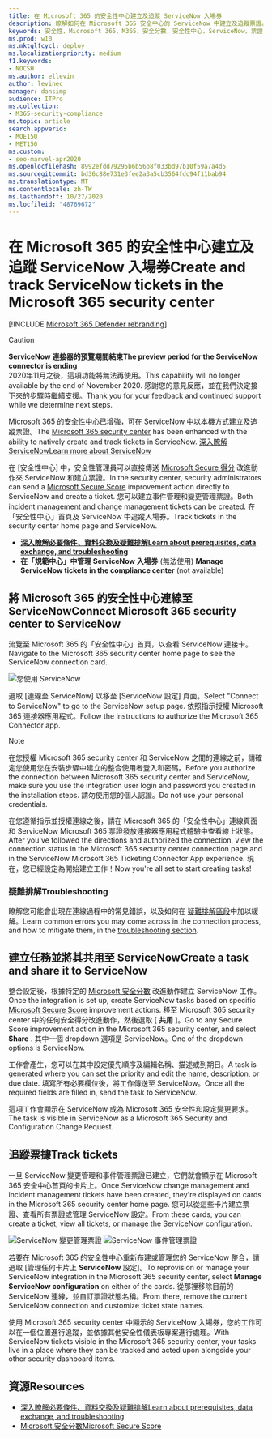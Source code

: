 ```yaml
---
title: 在 Microsoft 365 的安全性中心建立及追蹤 ServiceNow 入場券
description: 瞭解如何在 Microsoft 365 安全中心的 ServiceNow 中建立及追蹤票證。
keywords: 安全性，Microsoft 365，M365，安全分數，安全性中心，ServiceNow，票證，任務
ms.prod: w10
ms.mktglfcycl: deploy
ms.localizationpriority: medium
f1.keywords:
- NOCSH
ms.author: ellevin
author: levinec
manager: dansimp
audience: ITPro
ms.collection:
- M365-security-compliance
ms.topic: article
search.appverid:
- MOE150
- MET150
ms.custom:
- seo-marvel-apr2020
ms.openlocfilehash: 8992efdd79295b6b56b8f033bd97b10f59a7a4d5
ms.sourcegitcommit: bd36c88e731e3fee2a3a5cb3564fdc94f11bab94
ms.translationtype: MT
ms.contentlocale: zh-TW
ms.lasthandoff: 10/27/2020
ms.locfileid: "48769672"
---
```

# <a name="create-and-track-servicenow-tickets-in-the-microsoft-365-security-center"></a><span data-ttu-id="812ad-104">在 Microsoft 365 的安全性中心建立及追蹤 ServiceNow 入場券</span><span class="sxs-lookup"><span data-stu-id="812ad-104">Create and track ServiceNow tickets in the Microsoft 365 security center</span></span>

[!INCLUDE [Microsoft 365 Defender rebranding](../includes/microsoft-defender.md)]

>[!CAUTION]
><span data-ttu-id="812ad-105">**ServiceNow 連接器的預覽期間結束**</span><span class="sxs-lookup"><span data-stu-id="812ad-105">**The preview period for the ServiceNow connector is ending**</span></span><br>
><span data-ttu-id="812ad-106">2020年11月之後，這項功能將無法再使用。</span><span class="sxs-lookup"><span data-stu-id="812ad-106">This capability will no longer available by the end of November 2020.</span></span> <span data-ttu-id="812ad-107">感謝您的意見反應，並在我們決定接下來的步驟時繼續支援。</span><span class="sxs-lookup"><span data-stu-id="812ad-107">Thank you for your feedback and continued support while we determine next steps.</span></span>

<span data-ttu-id="812ad-108">[Microsoft 365 的安全性中心](overview-security-center.md)已增強，可在 ServiceNow 中以本機方式建立及追蹤票證。</span><span class="sxs-lookup"><span data-stu-id="812ad-108">The [Microsoft 365 security center](overview-security-center.md) has been enhanced with the ability to natively create and track tickets in ServiceNow.</span></span> [<span data-ttu-id="812ad-109">深入瞭解 ServiceNow</span><span class="sxs-lookup"><span data-stu-id="812ad-109">Learn more about ServiceNow</span></span>](https://www.servicenow.com/)

<span data-ttu-id="812ad-110">在 [安全性中心] 中，安全性管理員可以直接傳送 [Microsoft Secure 得分](microsoft-secure-score.md) 改進動作來 ServiceNow 和建立票證。</span><span class="sxs-lookup"><span data-stu-id="812ad-110">In the security center, security administrators can send a [Microsoft Secure Score](microsoft-secure-score.md) improvement action directly to ServiceNow and create a ticket.</span></span> <span data-ttu-id="812ad-111">您可以建立事件管理和變更管理票證。</span><span class="sxs-lookup"><span data-stu-id="812ad-111">Both incident management and change management tickets can be created.</span></span> <span data-ttu-id="812ad-112">在「安全性中心」首頁及 ServiceNow 中追蹤入場券。</span><span class="sxs-lookup"><span data-stu-id="812ad-112">Track tickets in the security center home page and ServiceNow.</span></span>

- [<span data-ttu-id="812ad-113">**深入瞭解必要條件、資料交換及疑難排解**</span><span class="sxs-lookup"><span data-stu-id="812ad-113">**Learn about prerequisites, data exchange, and troubleshooting**</span></span>](tickets.md)
- <span data-ttu-id="812ad-114">**在「規範中心」中管理 ServiceNow 入場券** (無法使用) </span><span class="sxs-lookup"><span data-stu-id="812ad-114">**Manage ServiceNow tickets in the compliance center** (not available)</span></span>

## <a name="connect-microsoft-365-security-center-to-servicenow"></a><span data-ttu-id="812ad-115">將 Microsoft 365 的安全性中心連線至 ServiceNow</span><span class="sxs-lookup"><span data-stu-id="812ad-115">Connect Microsoft 365 security center to ServiceNow</span></span>

<span data-ttu-id="812ad-116">流覽至 Microsoft 365 的「安全性中心」首頁，以查看 ServiceNow 連接卡。</span><span class="sxs-lookup"><span data-stu-id="812ad-116">Navigate to the Microsoft 365 security center home page to see the ServiceNow connection card.</span></span>

![您使用 ServiceNow](../../media/do-you-use-servicenow-250.png)

<span data-ttu-id="812ad-118">選取 [連線至 ServiceNow] 以移至 [ServiceNow 設定] 頁面。</span><span class="sxs-lookup"><span data-stu-id="812ad-118">Select "Connect to ServiceNow" to go to the ServiceNow setup page.</span></span> <span data-ttu-id="812ad-119">依照指示授權 Microsoft 365 連接器應用程式。</span><span class="sxs-lookup"><span data-stu-id="812ad-119">Follow the instructions to authorize the Microsoft 365 Connector app.</span></span>

> [!NOTE]
> <span data-ttu-id="812ad-120">在您授權 Microsoft 365 security center 和 ServiceNow 之間的連線之前，請確定您使用您在安裝步驟中建立的整合使用者登入和密碼。</span><span class="sxs-lookup"><span data-stu-id="812ad-120">Before you authorize the connection between Microsoft 365 security center and ServiceNow, make sure you use the integration user login and password you created in the installation steps.</span></span> <span data-ttu-id="812ad-121">請勿使用您的個人認證。</span><span class="sxs-lookup"><span data-stu-id="812ad-121">Do not use your personal credentials.</span></span>

<span data-ttu-id="812ad-122">在您遵循指示並授權連線之後，請在 Microsoft 365 的「安全性中心」連線頁面和 ServiceNow Microsoft 365 票證發放連接器應用程式體驗中查看線上狀態。</span><span class="sxs-lookup"><span data-stu-id="812ad-122">After you've followed the directions and authorized the connection, view the connection status in the Microsoft 365 security center connection page and in the ServiceNow Microsoft 365 Ticketing Connector App experience.</span></span> <span data-ttu-id="812ad-123">現在，您已經設定為開始建立工作！</span><span class="sxs-lookup"><span data-stu-id="812ad-123">Now you're all set to start creating tasks!</span></span>

### <a name="troubleshooting"></a><span data-ttu-id="812ad-124">疑難排解</span><span class="sxs-lookup"><span data-stu-id="812ad-124">Troubleshooting</span></span>

<span data-ttu-id="812ad-125">瞭解您可能會出現在連線過程中的常見錯誤，以及如何在 [疑難排解區段](tickets.md#troubleshooting)中加以緩解。</span><span class="sxs-lookup"><span data-stu-id="812ad-125">Learn common errors you may come across in the connection process, and how to mitigate them, in the [troubleshooting section](tickets.md#troubleshooting).</span></span>

## <a name="create-a-task-and-share-it-to-servicenow"></a><span data-ttu-id="812ad-126">建立任務並將其共用至 ServiceNow</span><span class="sxs-lookup"><span data-stu-id="812ad-126">Create a task and share it to ServiceNow</span></span>

<span data-ttu-id="812ad-127">整合設定後，根據特定的 [Microsoft 安全分數](microsoft-secure-score.md) 改進動作建立 ServiceNow 工作。</span><span class="sxs-lookup"><span data-stu-id="812ad-127">Once the integration is set up, create ServiceNow tasks based on specific [Microsoft Secure Score](microsoft-secure-score.md) improvement actions.</span></span> <span data-ttu-id="812ad-128">移至 Microsoft 365 security center 中的任何安全得分改進動作，然後選取 [ **共用** ]。</span><span class="sxs-lookup"><span data-stu-id="812ad-128">Go to any Secure Score improvement action in the Microsoft 365 security center, and select **Share** .</span></span> <span data-ttu-id="812ad-129">其中一個 dropdown 選項是 ServiceNow。</span><span class="sxs-lookup"><span data-stu-id="812ad-129">One of the dropdown options is ServiceNow.</span></span>

<span data-ttu-id="812ad-130">工作會產生，您可以在其中設定優先順序及編輯名稱、描述或到期日。</span><span class="sxs-lookup"><span data-stu-id="812ad-130">A task is generated where you can set the priority and edit the name, description, or due date.</span></span> <span data-ttu-id="812ad-131">填寫所有必要欄位後，將工作傳送至 ServiceNow。</span><span class="sxs-lookup"><span data-stu-id="812ad-131">Once all the required fields are filled in, send the task to ServiceNow.</span></span>

<span data-ttu-id="812ad-132">這項工作會顯示在 ServiceNow 成為 Microsoft 365 安全性和設定變更要求。</span><span class="sxs-lookup"><span data-stu-id="812ad-132">The task is visible in ServiceNow as a Microsoft 365 Security and Configuration Change Request.</span></span>

## <a name="track-tickets"></a><span data-ttu-id="812ad-133">追蹤票據</span><span class="sxs-lookup"><span data-stu-id="812ad-133">Track tickets</span></span>

<span data-ttu-id="812ad-134">一旦 ServiceNow 變更管理和事件管理票證已建立，它們就會顯示在 Microsoft 365 安全中心首頁的卡片上。</span><span class="sxs-lookup"><span data-stu-id="812ad-134">Once ServiceNow change management and incident management tickets have been created, they're displayed on cards in the Microsoft 365 security center home page.</span></span> <span data-ttu-id="812ad-135">您可以從這些卡片建立票證、查看所有票證或管理 ServiceNow 設定。</span><span class="sxs-lookup"><span data-stu-id="812ad-135">From these cards, you can create a ticket, view all tickets, or manage the ServiceNow configuration.</span></span>

![ServiceNow 變更管理票證](../../media/change-management-375.png)  ![ServiceNow 事件管理票證](../../media/incident-management-375.png)

<span data-ttu-id="812ad-138">若要在 Microsoft 365 的安全性中心重新布建或管理您的 ServiceNow 整合，請選取 [管理任何卡片上 **ServiceNow** 設定]。</span><span class="sxs-lookup"><span data-stu-id="812ad-138">To reprovision or manage your ServiceNow integration in the Microsoft 365 security center, select **Manage ServiceNow configuration** on either of the cards.</span></span> <span data-ttu-id="812ad-139">從那裡移除目前的 ServiceNow 連線，並自訂票證狀態名稱。</span><span class="sxs-lookup"><span data-stu-id="812ad-139">From there, remove the current ServiceNow connection and customize ticket state names.</span></span>

<span data-ttu-id="812ad-140">使用 Microsoft 365 security center 中顯示的 ServiceNow 入場券，您的工作可以在一個位置進行追蹤，並依據其他安全性儀表板專案進行處理。</span><span class="sxs-lookup"><span data-stu-id="812ad-140">With ServiceNow tickets visible in the Microsoft 365 security center, your tasks live in a place where they can be tracked and acted upon alongside your other security dashboard items.</span></span>

## <a name="resources"></a><span data-ttu-id="812ad-141">資源</span><span class="sxs-lookup"><span data-stu-id="812ad-141">Resources</span></span>

- [<span data-ttu-id="812ad-142">深入瞭解必要條件、資料交換及疑難排解</span><span class="sxs-lookup"><span data-stu-id="812ad-142">Learn about prerequisites, data exchange, and troubleshooting</span></span>](tickets.md)
- [<span data-ttu-id="812ad-143">Microsoft 安全分數</span><span class="sxs-lookup"><span data-stu-id="812ad-143">Microsoft Secure Score</span></span>](microsoft-secure-score.md)
